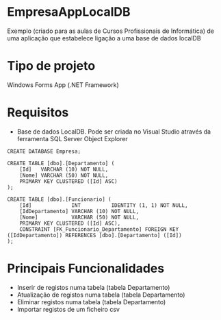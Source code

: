 # EmpresaAppLocalDB
Exemplo (criado para as aulas de Cursos Profissionais de Informática) de uma aplicação que estabelece ligação a uma base de dados localDB

 # Tipo de projeto 
 Windows Forms App (.NET Framework) 

# Requisitos
 - Base de dados LocalDB. Pode ser criada no Visual Studio através da ferramenta SQL Server Object Explorer
```
CREATE DATABASE Empresa; 
 
CREATE TABLE [dbo].[Departamento] (
    [Id]   VARCHAR (10) NOT NULL,
    [Nome] VARCHAR (50) NOT NULL,
    PRIMARY KEY CLUSTERED ([Id] ASC)
);

CREATE TABLE [dbo].[Funcionario] (
    [Id]             INT          IDENTITY (1, 1) NOT NULL,
    [IdDepartamento] VARCHAR (10) NOT NULL,
    [Nome]           VARCHAR (50) NOT NULL,
    PRIMARY KEY CLUSTERED ([Id] ASC),
    CONSTRAINT [FK_Funcionario_Departamento] FOREIGN KEY ([IdDepartamento]) REFERENCES [dbo].[Departamento] ([Id])
);
```

# Principais Funcionalidades
- Inserir de registos numa tabela (tabela Departamento)
- Atualização de registos numa tabela (tabela Departamento)
- Eliminar registos numa tabela (tabela Departamento)
- Importar registos de um ficheiro csv

  

 
